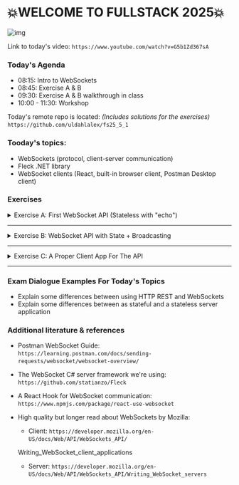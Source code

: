 # 💥WELCOME TO FULLSTACK 2025💥

![img](https://img.youtube.com/vi/G5b1Zd367sA/0.jpg)

Link to today's video: `https://www.youtube.com/watch?v=G5b1Zd367sA`

### Today's Agenda

- 08:15: Intro to WebSockets
- 08:45: Exercise A & B
- 09:30: Exercise A & B walkthrough in class
- 10:00 - 11:30: Workshop


[//]: # (github repo link uldahlalex/fs25_5_1)
Today's remote repo is located: *(Includes solutions for the exercises)*
`https://github.com/uldahlalex/fs25_5_1`

### Tooday's topics:

- WebSockets (protocol, client-server communication)
- Fleck .NET library
- WebSocket clients (React, built-in browser client, Postman Desktop client)

### Exercises


<!-- #region ex A -->




<div>
<details>
    <summary>Exercise A: First WebSocket API (Stateless with "echo")</summary>

<div style="margin: 20px; padding: 5px; box-shadow: 10px 10px 10px black;">

#### Task

Create a .NET WebSocket API with Fleck.
We aim to make the most basic WS server: "Stateless" (API doesn't retain data) and only "echos" client messages (gives
back what it receives).

![img.png](assets/pm_hello_world.png)

#### Instructions

Install "Fleck" as Nuget to a .NET Web project.

You may follow the "Example" from the README.md here:
`https://github.com/statianzo/Fleck`

*Tip: Add some logic to "stall" the application after starting the server. Otherwise, it will just stop once the end of
file is reached. You may use this snippet:*

```csharp
Console.ReadLine();
```

**How to test it works**

We need a client to use the WS API now. Use **both** ways described below to test your API (manual testing).

**First way: Use Postman Desktop's WebSocket Client:**

You can Download Postman Desktop client here (the browser version doesn't have WebSocket capability):

*Tip: You can download my Fullstack2025 Postman Workspace. You can find prepared Websocket connections + messages in "
fs_5_1"*

Upon success, you should be able to connect a client and get an echo response from the API upon sending a message:

![img](assets/pm_echo.png)

**Second way: Simple browser app using a single HTML file with JS** (observational exercise)

Open this file: `https://github.com/uldahlalex/fs25_5_1/blob/master/ExerciseASolution/client-app.html`
with your web browser.
Now go to the network tab and inspect "WS" traffic. You should be able to see messages going both ways when chatting
with the API.

![assets/browser.png](assets/browser.png)

</div>


</details>
</div>


<!-- #endregion -->

______


<!-- #region ex B -->




<details>
    <summary>
    Exercise B: WebSocket API with State + Broadcasting</summary>

<div style="margin: 20px; padding: 5px;  box-shadow: 10px 10px 10px grey;">


#### Task

When connecting to the API, it should now store the IWebSocketConnection in memory.
When a connection sends a message, loop through all connections and send the messaage to each connection.

#### Testing it

Connect 2 clients (or more) to the same sever and let one client broadcast to others:

![img](assets/broadcast.png)

</div>
</details>





<!-- #endregion B -->

__________

<!-- #region ex C -->

<details>
    <summary>Exercise C: A Proper Client App For The API</summary>

<div style="margin: 20px; padding: 5px;  box-shadow: 10px 10px 10px grey;">


#### Task

Make a small React+Typescript+Vite application where you use the react-use-websocket npm package to facilitate connection with the C# WebSocket API: `https://www.npmjs.com/package/react-use-websocket`

**There is no singluar end-goal to this exercise: It is just about becoming familiar with the technologies and making observations. Be creative with this one** 

</div>
</details>

<!-- #endregion ex C -->
_________




### Exam Dialogue Examples For Today's Topics
- Explain some differences between using HTTP REST and WebSockets
- Explain some differences between as stateful and a stateless server application

### Additional literature & references
- Postman WebSocket Guide: `https://learning.postman.com/docs/sending-requests/websocket/websocket-overview/`
- The WebSocket C# server framework we're using: `https://github.com/statianzo/Fleck`
- A React Hook for WebSocket communication: `https://www.npmjs.com/package/react-use-websocket`
- High quality but longer read about WebSockets by Mozilla: 
    - Client: `https://developer.mozilla.org/en-US/docs/Web/API/WebSockets_API/` 
    
    Writing_WebSocket_client_applications
    - Server: `https://developer.mozilla.org/en-US/docs/Web/API/WebSockets_API/Writing_WebSocket_servers`
